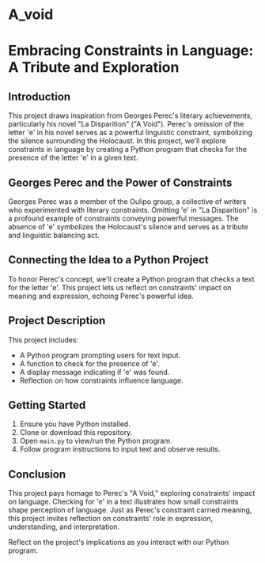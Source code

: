 # A_void
# Embracing Constraints in Language: A Tribute and Exploration

## Introduction

This project draws inspiration from Georges Perec's literary achievements, particularly his novel "La Disparition" ("A Void"). Perec's omission of the letter 'e' in his novel serves as a powerful linguistic constraint, symbolizing the silence surrounding the Holocaust. In this project, we'll explore constraints in language by creating a Python program that checks for the presence of the letter 'e' in a given text.

## Georges Perec and the Power of Constraints

Georges Perec was a member of the Oulipo group, a collective of writers who experimented with literary constraints. Omitting 'e' in "La Disparition" is a profound example of constraints conveying powerful messages. The absence of 'e' symbolizes the Holocaust's silence and serves as a tribute and linguistic balancing act.

## Connecting the Idea to a Python Project

To honor Perec's concept, we'll create a Python program that checks a text for the letter 'e'. This project lets us reflect on constraints' impact on meaning and expression, echoing Perec's powerful idea.

## Project Description

This project includes:
- A Python program prompting users for text input.
- A function to check for the presence of 'e'.
- A display message indicating if 'e' was found.
- Reflection on how constraints influence language.

## Getting Started

1. Ensure you have Python installed.
2. Clone or download this repository.
3. Open `main.py` to view/run the Python program.
4. Follow program instructions to input text and observe results.

## Conclusion

This project pays homage to Perec's "A Void," exploring constraints' impact on language. Checking for 'e' in a text illustrates how small constraints shape perception of language. Just as Perec's constraint carried meaning, this project invites reflection on constraints' role in expression, understanding, and interpretation.

Reflect on the project's implications as you interact with our Python program.
